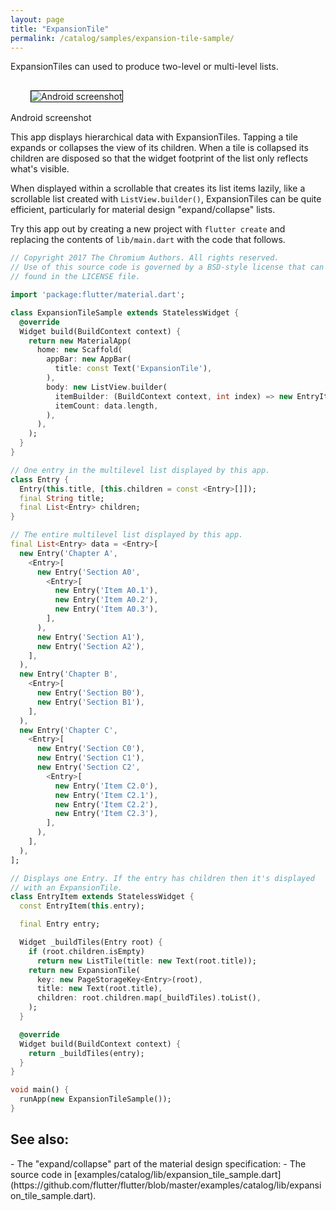 ```yaml
---
layout: page
title: "ExpansionTile"
permalink: /catalog/samples/expansion-tile-sample/
---
```


ExpansionTiles can used to produce two-level or multi-level lists.

<p>
  <div class="container-fluid">
    <div class="row">
      <div class="col-md-4">
        <div class="panel panel-default">
          <div class="panel-body" style="padding: 16px 32px;">
            <img style="border:1px solid #000000" src="https://storage.googleapis.com/flutter-catalog/cb4a54db8fb3726bf4293b9cc5cb12ce16883803/expansion_tile_sample_small.png" alt="Android screenshot" class="img-responsive">
          </div>
          <div class="panel-footer">
            Android screenshot
          </div>
        </div>
      </div>
    </div>
  </div>
</p>

This app displays hierarchical data with ExpansionTiles. Tapping a tile
expands or collapses the view of its children. When a tile is collapsed
its children are disposed so that the widget footprint of the list only
reflects what's visible.

When displayed within a scrollable that creates its list items lazily,
like a scrollable list created with `ListView.builder()`, ExpansionTiles
can be quite efficient, particularly for material design "expand/collapse"
lists.

Try this app out by creating a new project with `flutter create` and replacing the contents of `lib/main.dart` with the code that follows.

```dart
// Copyright 2017 The Chromium Authors. All rights reserved.
// Use of this source code is governed by a BSD-style license that can be
// found in the LICENSE file.

import 'package:flutter/material.dart';

class ExpansionTileSample extends StatelessWidget {
  @override
  Widget build(BuildContext context) {
    return new MaterialApp(
      home: new Scaffold(
        appBar: new AppBar(
          title: const Text('ExpansionTile'),
        ),
        body: new ListView.builder(
          itemBuilder: (BuildContext context, int index) => new EntryItem(data[index]),
          itemCount: data.length,
        ),
      ),
    );
  }
}

// One entry in the multilevel list displayed by this app.
class Entry {
  Entry(this.title, [this.children = const <Entry>[]]);
  final String title;
  final List<Entry> children;
}

// The entire multilevel list displayed by this app.
final List<Entry> data = <Entry>[
  new Entry('Chapter A',
    <Entry>[
      new Entry('Section A0',
        <Entry>[
          new Entry('Item A0.1'),
          new Entry('Item A0.2'),
          new Entry('Item A0.3'),
        ],
      ),
      new Entry('Section A1'),
      new Entry('Section A2'),
    ],
  ),
  new Entry('Chapter B',
    <Entry>[
      new Entry('Section B0'),
      new Entry('Section B1'),
    ],
  ),
  new Entry('Chapter C',
    <Entry>[
      new Entry('Section C0'),
      new Entry('Section C1'),
      new Entry('Section C2',
        <Entry>[
          new Entry('Item C2.0'),
          new Entry('Item C2.1'),
          new Entry('Item C2.2'),
          new Entry('Item C2.3'),
        ],
      ),
    ],
  ),
];

// Displays one Entry. If the entry has children then it's displayed
// with an ExpansionTile.
class EntryItem extends StatelessWidget {
  const EntryItem(this.entry);

  final Entry entry;

  Widget _buildTiles(Entry root) {
    if (root.children.isEmpty)
      return new ListTile(title: new Text(root.title));
    return new ExpansionTile(
      key: new PageStorageKey<Entry>(root),
      title: new Text(root.title),
      children: root.children.map(_buildTiles).toList(),
    );
  }

  @override
  Widget build(BuildContext context) {
    return _buildTiles(entry);
  }
}

void main() {
  runApp(new ExpansionTileSample());
}
```

<h2>See also:</h2>
- The "expand/collapse" part of the material design specification:
    <https://material.io/guidelines/components/lists-controls.html#lists-controls-types-of-list-controls>
- The source code in [examples/catalog/lib/expansion_tile_sample.dart](https://github.com/flutter/flutter/blob/master/examples/catalog/lib/expansion_tile_sample.dart).
